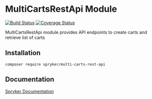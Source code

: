 # MultiCartsRestApi Module
[![Build Status](https://travis-ci.org/spryker/multi-carts-rest-api.svg)](https://travis-ci.org/spryker/multi-carts-rest-api)
[![Coverage Status](https://coveralls.io/repos/github/spryker/multi-carts-rest-api/badge.svg)](https://coveralls.io/github/spryker/multi-carts-rest-api)

MultiCartsRestApi module provides API endpoints to create carts and retrieve list of carts

## Installation

```
composer require spryker/multi-carts-rest-api
```

## Documentation

[Spryker Documentation](https://academy.spryker.com/developing_with_spryker/module_guide/modules.html)

